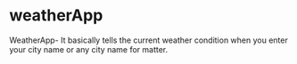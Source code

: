 # weatherApp
WeatherApp- It basically tells the current weather condition when you enter your city name or any city name for matter.
